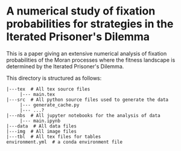 # A numerical study of fixation probabilities for strategies in the Iterated Prisoner's Dilemma

This is a paper giving an extensive numerical analysis of fixation probabilities
of the Moran processes where the fitness landscape is determined by the Iterated
Prisoner's Dilemma.

This directory is structured as follows:

```
|---tex  # All tex source files
     |--- main.tex
|---src  # All python source files used to generate the data
     |--- generate_cache.py
     |--- ...?
|---nbs  # All jupyter notebooks for the analysis of data
     |--- main.ipynb
|---data  # All data files
|---img  # All image files
|---tbl  # All tex files for tables
environment.yml  # a conda environment file
```
